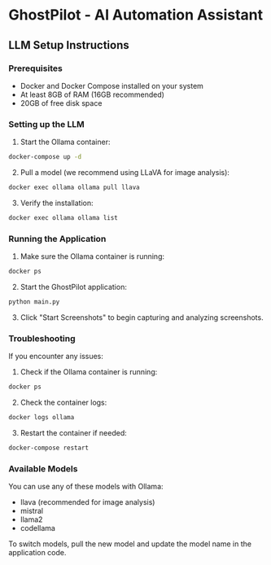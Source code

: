 # GhostPilot - AI Automation Assistant

## LLM Setup Instructions

### Prerequisites
- Docker and Docker Compose installed on your system
- At least 8GB of RAM (16GB recommended)
- 20GB of free disk space

### Setting up the LLM

1. Start the Ollama container:
```bash
docker-compose up -d
```

2. Pull a model (we recommend using LLaVA for image analysis):
```bash
docker exec ollama ollama pull llava
```

3. Verify the installation:
```bash
docker exec ollama ollama list
```

### Running the Application

1. Make sure the Ollama container is running:
```bash
docker ps
```

2. Start the GhostPilot application:
```bash
python main.py
```

3. Click "Start Screenshots" to begin capturing and analyzing screenshots.

### Troubleshooting

If you encounter any issues:

1. Check if the Ollama container is running:
```bash
docker ps
```

2. Check the container logs:
```bash
docker logs ollama
```

3. Restart the container if needed:
```bash
docker-compose restart
```

### Available Models

You can use any of these models with Ollama:
- llava (recommended for image analysis)
- mistral
- llama2
- codellama

To switch models, pull the new model and update the model name in the application code. 